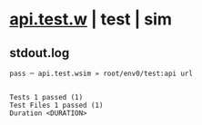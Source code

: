 # [api.test.w](../../../../../examples/tests/valid/api.test.w) | test | sim

## stdout.log
```log
pass ─ api.test.wsim » root/env0/test:api url
 
 
Tests 1 passed (1)
Test Files 1 passed (1)
Duration <DURATION>
```


